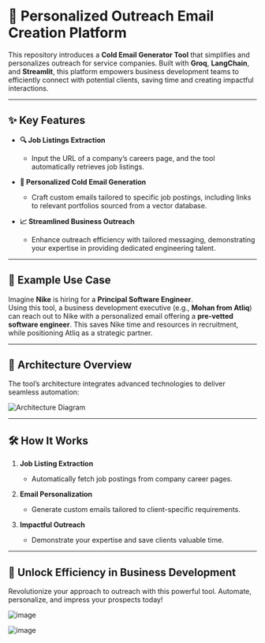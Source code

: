 # 📧 Personalized Outreach Email Creation Platform  

This repository introduces a **Cold Email Generator Tool** that simplifies and personalizes outreach for service companies. Built with **Groq**, **LangChain**, and **Streamlit**, this platform empowers business development teams to efficiently connect with potential clients, saving time and creating impactful interactions.  

---

## ✨ Key Features  

- **🔍 Job Listings Extraction**  
  - Input the URL of a company’s careers page, and the tool automatically retrieves job listings.  

- **💌 Personalized Cold Email Generation**  
  - Craft custom emails tailored to specific job postings, including links to relevant portfolios sourced from a vector database.  

- **📈 Streamlined Business Outreach**  
  - Enhance outreach efficiency with tailored messaging, demonstrating your expertise in providing dedicated engineering talent.  

---

## 🚀 Example Use Case  

Imagine **Nike** is hiring for a **Principal Software Engineer**.  
Using this tool, a business development executive (e.g., **Mohan from Atliq**) can reach out to Nike with a personalized email offering a **pre-vetted software engineer**. This saves Nike time and resources in recruitment, while positioning Atliq as a strategic partner.  

---

## 📐 Architecture Overview  

The tool’s architecture integrates advanced technologies to deliver seamless automation:  

![Architecture Diagram](https://github.com/user-attachments/assets/f4c84457-4b53-4cf0-a286-a4926a394831)  

---

## 🛠️ How It Works  

1. **Job Listing Extraction**  
   - Automatically fetch job postings from company career pages.  
   
2. **Email Personalization**  
   - Generate custom emails tailored to client-specific requirements.  
   
3. **Impactful Outreach**  
   - Demonstrate your expertise and save clients valuable time.  

---

## 🌟 Unlock Efficiency in Business Development  

Revolutionize your approach to outreach with this powerful tool. Automate, personalize, and impress your prospects today!  


![image](https://github.com/user-attachments/assets/d1e167cd-ec1e-4662-ac68-f575061d9a89)


![image](https://github.com/user-attachments/assets/d436a5f5-808e-4568-9a8c-0ca719d2b2b0)




